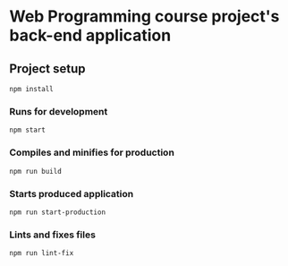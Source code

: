 # Web Programming course project's back-end application

## Project setup
```
npm install
```

### Runs for development
```
npm start
```

### Compiles and minifies for production
```
npm run build
```

### Starts produced application
```
npm run start-production
```

### Lints and fixes files
```
npm run lint-fix
```
